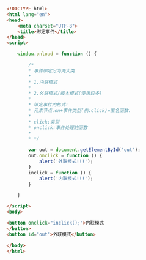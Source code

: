 
<BlogInfo id="462" title="77.绑定事件" author="白日梦想猿" pv=0 read_times=0 pre_cost_time=0分35秒 category="js学习" tag_list="['js学习']" create_time="2020.12.21 10:34:23" update_time="2020.12.21 10:42:01" />

```html
<!DOCTYPE html>
<html lang="en">
<head>
    <meta charset="UTF-8">
    <title>绑定事件</title>
</head>
<script>

    window.onload = function () {

        /*
        * 事件绑定分为两大类
        *
        * 1.内联模式
        *
        * 2.外联模式/脚本模式(使用较多)
        *
        * 绑定事件的格式:
        * 元素节点.on+事件类型(例:click)=匿名函数.
        *
        * click:类型
        * onclick:事件处理的函数
        *
        * */

        var out = document.getElementById('out');
        out.onclick = function () {
            alert('外联模式!!!');
        }
        inclick = function () {
            alert('内联模式!!!');
        }

    }

</script>
<body>

<button onclick="inclick();">内联模式
</button>
<button id="out">外联模式</button>

</body>
</html>
```
